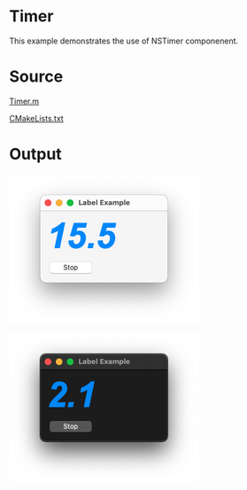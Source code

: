 # Timer

This example demonstrates the use of NSTimer componenent.

# Source

[Timer.m](./Timer.m)

[CMakeLists.txt](./CMakeLists.txt)

# Output

![Screenshot](../../../docs/Pictures/Timer.png)

![Screenshot](../../../docs/Pictures/TimerDark.png)
